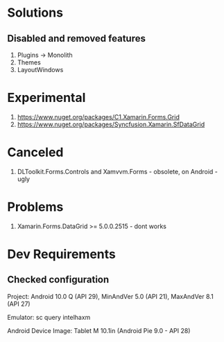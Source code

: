 
# Solutions

## Disabled and removed features

1. Plugins -> Monolith
2. Themes
3. LayoutWindows


# Experimental

1. https://www.nuget.org/packages/C1.Xamarin.Forms.Grid
2. https://www.nuget.org/packages/Syncfusion.Xamarin.SfDataGrid


# Canceled

1. DLToolkit.Forms.Controls and Xamvvm.Forms - obsolete, on Android - ugly


# Problems

1. Xamarin.Forms.DataGrid >= 5.0.0.2515 - dont works


# Dev Requirements

## Checked configuration

Project: Android 10.0 Q (API 29), MinAndVer 5.0 (API 21), MaxAndVer 8.1 (API 27)

Emulator: sc query intelhaxm

Android Device Image: Tablet M 10.1in (Android Pie 9.0 - API 28)
